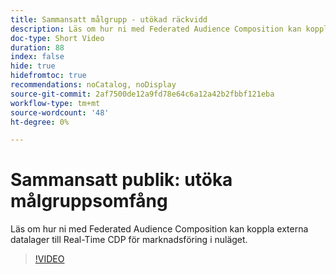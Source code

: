 ```yaml
---
title: Sammansatt målgrupp - utökad räckvidd
description: Läs om hur ni med Federated Audience Composition kan koppla externa datalager till Real-Time CDP för marknadsföring i nuläget.
doc-type: Short Video
duration: 88
index: false
hide: true
hidefromtoc: true
recommendations: noCatalog, noDisplay
source-git-commit: 2af7500de12a9fd78e64c6a12a42b2fbbf121eba
workflow-type: tm+mt
source-wordcount: '48'
ht-degree: 0%

---
```



# Sammansatt publik: utöka målgruppsomfång

Läs om hur ni med Federated Audience Composition kan koppla externa datalager till Real-Time CDP för marknadsföring i nuläget.

<!-- 62_S508_3442517_87_federated-audience-composition-expanding-audience-reach -->
>[!VIDEO](https://video.tv.adobe.com/v/3458295/?learn=on&enablevpops=true)
